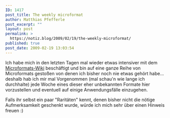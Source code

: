 ```yaml
---
ID: 1417
post_title: The weekly microformat
author: Matthias Pfefferle
post_excerpt: ""
layout: post
permalink: >
  https://notiz.blog/2009/02/19/the-weekly-microformat/
published: true
post_date: 2009-02-19 13:03:54
---
```

<!-- wp:paragraph -->
<p>Ich habe mich in den letzten Tagen mal wieder etwas intensiver mit dem <a href="http://microformats.org/wiki">Microformats-Wiki</a> beschäftigt und bin auf eine ganze Reihe von Microformats gestoßen von denen ich bisher noch nie etwas gehört habe... deshalb hab ich mir mal Vorgenommen (mal schau'n wie lange ich durchhalte) jede Woche eines dieser eher unbekannten Formate hier vorzustellen und eventuell auf einige Anwendungsfälle einzugehen.</p>
<!-- /wp:paragraph -->

<!-- wp:paragraph -->
<p>Falls ihr selbst ein paar "Raritäten" kennt, denen bisher nicht die nötige Aufmerksamkeit geschenkt wurde, würde ich mich sehr über einen Hinweis freuen :)</p>
<!-- /wp:paragraph -->